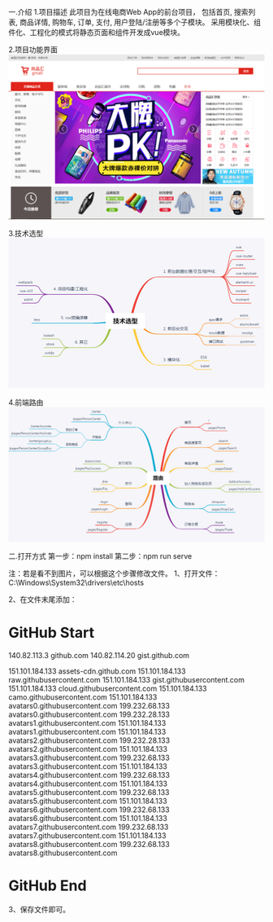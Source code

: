 一.介绍
1.项目描述
此项目为在线电商Web App的前台项目，
包括首页, 搜索列表, 商品详情, 购物车, 
订单, 支付, 用户登陆/注册等多个子模块。
采用模块化、组件化、工程化的模式将静态页面和组件开发成vue模块。

2.项目功能界面
![image](https://github.com/mavvies/project-SHP/blob/main/%E7%95%8C%E9%9D%A2%E5%9B%BE%E7%89%87/img1.png)

3.技术选型
![image](https://github.com/mavvies/project-SHP/blob/main/%E7%95%8C%E9%9D%A2%E5%9B%BE%E7%89%87/img2.png)

4.前端路由
![image](https://github.com/mavvies/project-SHP/blob/main/%E7%95%8C%E9%9D%A2%E5%9B%BE%E7%89%87/img3.png)

二.打开方式
第一步：npm install
第二步：npm run serve

注：若是看不到图片，可以根据这个步骤修改文件。
1、打开文件： C:\Windows\System32\drivers\etc\hosts

2、在文件末尾添加：

# GitHub Start 
140.82.113.3      github.com
140.82.114.20     gist.github.com
 
151.101.184.133    assets-cdn.github.com
151.101.184.133    raw.githubusercontent.com
151.101.184.133    gist.githubusercontent.com
151.101.184.133    cloud.githubusercontent.com
151.101.184.133    camo.githubusercontent.com
151.101.184.133    avatars0.githubusercontent.com
199.232.68.133     avatars0.githubusercontent.com
199.232.28.133     avatars1.githubusercontent.com
151.101.184.133    avatars1.githubusercontent.com
151.101.184.133    avatars2.githubusercontent.com
199.232.28.133     avatars2.githubusercontent.com
151.101.184.133    avatars3.githubusercontent.com
199.232.68.133     avatars3.githubusercontent.com
151.101.184.133    avatars4.githubusercontent.com
199.232.68.133     avatars4.githubusercontent.com
151.101.184.133    avatars5.githubusercontent.com
199.232.68.133     avatars5.githubusercontent.com
151.101.184.133    avatars6.githubusercontent.com
199.232.68.133     avatars6.githubusercontent.com
151.101.184.133    avatars7.githubusercontent.com
199.232.68.133     avatars7.githubusercontent.com
151.101.184.133    avatars8.githubusercontent.com
199.232.68.133     avatars8.githubusercontent.com
 
# GitHub End
3、保存文件即可。

